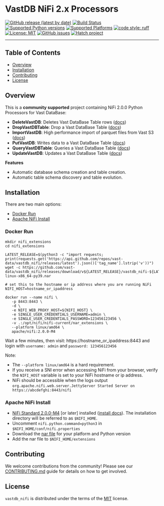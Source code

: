 # VastDB NiFi 2.x Processors

[![GitHub release (latest by date)](https://img.shields.io/github/v/release/vast-data/vastdb_nifi?style=flat-square)](https://github.com/vast-data/vastdb_nifi/releases)
[![Build Status](https://github.com/vast-data/vastdb_nifi/actions/workflows/main.yml/badge.svg)](https://github.com/vast-data/vastdb_nifi/actions/workflows/main.yml)
[![Supported Python versions](https://img.shields.io/badge/Python-3.9%20|%203.10%20|%203.11-blue)](https://www.python.org/)
[![Supported Platforms](https://img.shields.io/badge/platform-MacOS%20ARM64%20|%20linux%20AMD64-lightgrey)](https://www.python.org/)
[![code style: ruff](https://img.shields.io/badge/code%20style-ruff-4B4483.svg)](https://github.com/astral-sh/ruff)
[![License: MIT](https://img.shields.io/badge/License-MIT-yellow.svg)](https://opensource.org/licenses/MIT)
[![GitHub issues](https://img.shields.io/github/issues/vast-data/vastdb_nifi)](https://github.com/vast-data/vastdb_nifi/issues)
[![Hatch project](https://img.shields.io/badge/%F0%9F%A5%9A-Hatch-4051b5.svg)](https://github.com/pypa/hatch)

-----

## Table of Contents

- [Overview](#overview)
- [Installation](#installation)
- [Contributing](#contributing)
- [License](#license)

## Overview

This is a **community supported** project containing NiFi 2.0.0 Python Processors for Vast DataBase:

- **DeleteVastDB**: Deletes Vast DataBase Table rows ([docs](./docs/DeleteVastDB.md))
- **DropVastDBTable**: Drop a Vast DataBase Table ([docs](./docs/DropVastDBTable.md))
- **ImportVastDB**: High performance import of parquet files from Vast S3 ([docs](./docs/ImportVastDB.md))
- **PutVastDB**: Writes data to a Vast DataBase Table ([docs](./docs/PutVastDB.md))
- **QueryVastDBTable**: Queries a Vast DataBase Table ([docs](./docs/QueryVastDBTable.md))
- **UpdateVastDB**: Updates a Vast DataBase Table ([docs](./docs/UpdateVastDB.md))

**Features**

- Automatic database schema creation and table creation.
- Automatic table schema discovery and table evolution.

## Installation

There are two main options:

- [Docker Run](#docker-run)
- [Apache NiFi Install](#apache-nifi-install)

### Docker Run

```
mkdir nifi_extensions
cd nifi_extensions

LATEST_RELEASE=$(python3 -c "import requests; print(requests.get('https://api.github.com/repos/vast-data/vastdb_nifi/releases/latest').json()['tag_name'].lstrip('v'))")
wget -c https://github.com/vast-data/vastdb_nifi/releases/download/v${LATEST_RELEASE}/vastdb_nifi-${LATEST_RELEASE}-linux-x86_64-py39.nar

# set this to the hostname or ip address where you are running NiFi
NIFI_HOST=hostname_or_ipaddress

docker run --name nifi \
   -p 8443:8443 \
   -d \
   -e NIFI_WEB_PROXY_HOST=${NIFI_HOST} \
   -e SINGLE_USER_CREDENTIALS_USERNAME=admin \
   -e SINGLE_USER_CREDENTIALS_PASSWORD=123456123456 \
   -v .:/opt/nifi/nifi-current/nar_extensions \
   --platform linux/amd64 \
   apache/nifi:2.0.0-M4
```

Wait a few minutes, then visit: https://hostname_or_ipaddress:8443 and login with `username: admin` and `password: 123456123456`

Note:
- The `--platform linux/amd64` is a hard requirement.
- If you receive a SNI error when accessing NiFi from your browser, verify the `NIFI_HOST` variable is set to your NiFi hostname or ip address.
- NiFi should be accessible when the logs output `org.apache.nifi.web.server.JettyServer Started Server on https://abcdefghi:8443/nifi`

### Apache NiFi Install

 - [NiFi Standard 2.0.0-M4](https://nifi.apache.org/download/) [or later] installed ([install docs](https://nifi.apache.org/docs/nifi-docs/html/getting-started.html#downloading-and-installing-nifi)).  The installation directory will be referred to as `$NIFI_HOME`.
 - Uncomment `nifi.python.command=python3` in `$NIFI_HOME/conf/nifi.properties`
 - Download the [nar file](https://github.com/vast-data/vastdb_nifi/releases/latest) for your platform and Python version
 - Add the nar file to `$NIFI_HOME/extensions`

## Contributing

We welcome contributions from the community!  Please see our [CONTRIBUTING.md](./CONTRIBUTING.md) guide for details on how to get involved. 

## License

`vastdb_nifi` is distributed under the terms of the [MIT](https://spdx.org/licenses/MIT.html) license.
